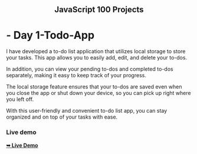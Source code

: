 


  <h2 align="center">JavaScript 100 Projects</h2>


# - Day 1-Todo-App
I have developed a to-do list application that utilizes local storage to store your tasks. This app allows you to easily add, edit, and delete your to-dos.

In addition, you can view your pending to-dos and completed to-dos separately, making it easy to keep track of your progress.

The local storage feature ensures that your to-dos are saved even when you close the app or shut down your device, so you can pick up right where you left off.

With this user-friendly and convenient to-do list app, you can stay organized and on top of your tasks with ease.

### Live demo
<a href="https://meet-tola.github.io/-1-Todo-App/"><strong>➥ Live Demo</strong></a>

